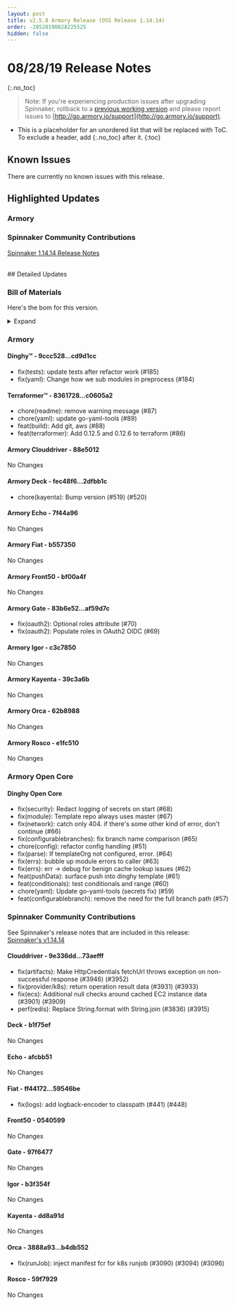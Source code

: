 ```yaml
---
layout: post
title: v2.5.8 Armory Release (OSS Release 1.14.14)
order: -20520190828225525
hidden: false
---
```


# 08/28/19 Release Notes
{:.no_toc}

> Note: If you're experiencing production issues after upgrading Spinnaker, rollback to a [previous working version](http://docs.armory.io/admin-guides/troubleshooting/#i-upgraded-spinnaker-and-it-is-no-longer-responding-how-do-i-rollback) and please report issues to [http://go.armory.io/support](http://go.armory.io/support).

* This is a placeholder for an unordered list that will be replaced with ToC. To exclude a header, add {:.no_toc} after it.
{:toc}


## Known Issues
There are currently no known issues with this release.

## Highlighted Updates
### Armory


###  Spinnaker Community Contributions
[Spinnaker 1.14.14 Release Notes](https://www.spinnaker.io/community/releases/versions/1-14-14-changelog)

<br>
## Detailed Updates

### Bill of Materials
Here's the bom for this version.
<details><summary>Expand</summary>
<pre class="highlight">
<code>version: 2.5.8-rc1603
timestamp: "2019-08-28 16:06:20"
services:
  clouddriver:
    version: 4.7.3-88e5012-73aefff-rc142
  deck:
    version: 2.0.0-2dfbb1c-b1f75ef-rc17
  dinghy:
    version: 0.0.4-cd9d1cc-rc1377
  echo:
    version: 2.5.2-7f44a96-afcbb51-rc128
  fiat:
    version: 1.5.3-b557350-59546be-rc121
  front50:
    version: 0.17.0-bf00a4f-0540599-rc13
  gate:
    version: 1.8.4-af59d7c-97f6477-rc121
  igor:
    version: 1.3.0-c3c7850-b3f354f-rc118
  kayenta:
    version: 0.9.1-39c3a6b-dd8a91d-rc13
  monitoring-daemon:
    version: 0.13.0-bf01bf2-rc5
  monitoring-third-party:
    version: 0.13.0-bf01bf2-rc5
  orca:
    version: 2.7.7-62b8988-b4db552-rc130
  rosco:
    version: 0.12.0-e1fc510-59f7929-rc11
  terraformer:
    version: 0.0.2-c0605a2-rc29
dependencies:
  redis:
    version: 2:2.8.4-2
artifactSources:
  dockerRegistry: docker.io/armory</code>
</pre>
</details>



### Armory
#### Dinghy&trade; - 9ccc528...cd9d1cc
 - fix(tests): update tests after refactor work (#185)
 - fix(yaml): Change how we sub modules in preprocess (#184)

#### Terraformer&trade; - 8361728...c0605a2
 - chore(readme): remove warning message (#87)
 - chore(yaml): update go-yaml-tools (#89)
 - feat(build): Add git, aws (#88)
 - feat(terraformer): Add 0.12.5 and 0.12.6 to terraform (#86)

#### Armory Clouddriver  - 88e5012
No Changes

#### Armory Deck  - fec48f6...2dfbb1c
 - chore(kayenta): Bump version (#519) (#520)

#### Armory Echo  - 7f44a96
No Changes

#### Armory Fiat  - b557350
No Changes

#### Armory Front50  - bf00a4f
No Changes

#### Armory Gate  - 83b6e52...af59d7c
 - fix(oauth2): Optional roles attribute (#70)
 - fix(oauth2): Populate roles in OAuth2 OIDC (#69)

#### Armory Igor  - c3c7850
No Changes

#### Armory Kayenta  - 39c3a6b
No Changes

#### Armory Orca  - 62b8988
No Changes

#### Armory Rosco  - e1fc510
No Changes

### Armory Open Core

#### Dinghy Open Core
 - fix(security): Redact logging of secrets on start (#68)
 - fix(module): Template repo always uses master (#67)
 - fix(network): catch only 404. if there's some other kind of error, don't continue (#66)
 - fix(configurablebranches): fix branch name comparison (#65)
 - chore(config): refactor config handling (#51)
 - fix(parse): If templateOrg not configured, error. (#64)
 - fix(errs): bubble up module errors to caller (#63)
 - fix(errs): err -> debug for benign cache lookup issues (#62)
 - feat(pushData): surface push into dinghy template (#61)
 - feat(conditionals): test conditionals and range (#60)
 - chore(yaml): Update go-yaml-tools (secrets fix) (#59)
 - feat(configurablebranch): remove the need for the full branch path (#57)

###  Spinnaker Community Contributions
See Spinnaker's release notes that are included in this release:  
[Spinnaker's v1.14.14](https://www.spinnaker.io/community/releases/versions/1-14-14-changelog#individual-service-changes)  

#### Clouddriver  - 9e336dd...73aefff
 - fix(artifacts): Make HttpCredentials fetchUrl throws exception on non-successful response (#3946) (#3952)
 - fix(provider/k8s): return operation result data (#3931) (#3933)
 - fix(ecs): Additional null checks around cached EC2 instance data (#3901) (#3909)
 - perf(redis): Replace String.format with String.join (#3836) (#3915)

#### Deck  - b1f75ef
No Changes

#### Echo  - afcbb51
No Changes

#### Fiat  - ff44172...59546be
 - fix(logs): add logback-encoder to classpath (#441) (#448)

#### Front50  - 0540599
No Changes

#### Gate  - 97f6477
No Changes

#### Igor  - b3f354f
No Changes

#### Kayenta  - dd8a91d
No Changes

#### Orca  - 3888a93...b4db552
 - fix(runJob): inject manifest fcr for k8s runjob (#3090) (#3094) (#3096)

#### Rosco  - 59f7929
No Changes
